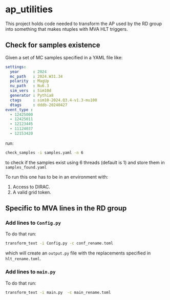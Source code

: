# ap_utilities

This project holds code needed to transform the AP used by the RD group into something that makes ntuples with MVA HLT triggers.

## Check for samples existence 

Given a set of MC samples specified in a YAML file like:

```YAML
settings:
  year      : 2024
  mc_path   : 2024.W31.34
  polarity  : MagUp
  nu_path   : Nu6.3
  sim_vers  : Sim10d
  generator : Pythia8
  ctags     : sim10-2024.Q3.4-v1.3-mu100
  dtags     : dddb-20240427
event_type :
  - 12425000
  - 12425011
  - 12123445
  - 11124037
  - 12153420
```

run:

```bash
check_samples -i samples.yaml -n 6
```

to check if the samples exist using 6 threads (default is 1)  and store them in `samples_found.yaml`

To run this one has to be in an environment with:

1. Access to DIRAC.
1. A valid grid token.

## Specific to MVA lines in the RD group

### Add lines to `Config.py`

To do that run:

```bash
transform_text -i Config.py -c conf_rename.toml
```

which will create an `output.py` file with the replacements specified in `hlt_rename.toml`.

### Add lines to `main.py`

To do that run:

```bash
transform_text -i main.py  -c main_rename.toml
```

